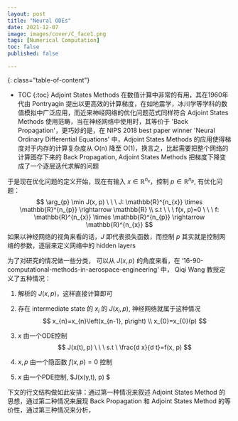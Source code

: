 ```yaml
---
layout: post
title: "Neural ODEs"
date: 2021-12-07
image: images/cover/C_face1.png   
tags: [Numerical Computation]
toc: false
published: false

---
```


{: class="table-of-content"}
* TOC
{:toc}
Adjoint States Methods 在数值计算中非常的有用，其在1960年代由 Pontryagin 提出以更高效的计算梯度，在如地震学，冰川学等学科的数值模拟中广泛应用，而近来神经网络的优化问题范式同样符合 Adjoint States Methods 使用范畴，当在神经网络中使用时，其等价于 'Back Propagation'，更巧妙的是，在 NIPS 2018 best paper winner 'Neural Ordinary Differential Equations' 中，Adjoint States Methods 的应用使得梯度对于内存的计算复杂度从 O(n) 降至 O(1)，换言之，比起需要把整个网络的计算图存下来的 Back Propagation, Adjoint States Methods 把梯度下降变成了一个逐层迭代求解的问题

于是现在优化问题的定义开始，现在有输入 $x \in \mathbb{R}^{n_{x}}$，控制 $p \in \mathbb{R}^{n_{p}}$, 有优化问题：
$$
\arg_{p} \min J(x, p) \ \ \ J: \mathbb{R}^{n_{x}} \times \mathbb{R}^{n_{p}} \rightarrow \mathbb{R}
\\
s.t \ \ \ f(x, p)=0  \ \ \ f: \mathbb{R}^{n_{x}} \times \mathbb{R}^{n_{p}} \rightarrow \mathbb{R}^{n_{x}}
$$
如果以神经网络的视角来看的话，$J$ 即代表损失函数，而控制 $p$ 其实就是控制网络的参数，逐层来定义网络中的 hidden layers

为了对研究的情况做一些分类， 可以从 $J(x, p)$ 的角度来看，在 ‘16-90-computational-methods-in-aerospace-engineering’ 中， Qiqi Wang 教授定义了五种情况：

1. 解析的 $J(x, p)$，这样直接计算即可

2. 存在 intermediate state 的 $x_i$ 的 $J(x_i, p)$​, 神经网络就属于这种情况
   $$
   x_{n}=x_{n}\left(x_{n-1}, p\right)
   \\
   x_{0}=x_{0}(p)
   $$

3. $x$ 由一个ODE控制
   $$
   J(x(t), p)   \ \ \    s.t \ \frac{d x}{d t}=f(x, p)
   $$

4. $x,p$ 由一个隐函数 $f(x, p)=0$ 控制

5. $x$ 由一个PDE控制, $J(x(y,t), p) $

下文的行文结构做如此安排：通过第一种情况来叙述 Adjoint States Method 的思想，通过第二种情况来展现 Back Propagation 和 Adjoint States Method 的等价性，通过第三种情况来分析，



